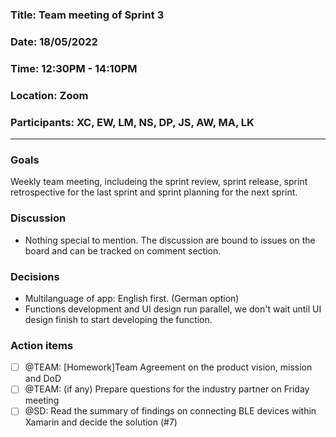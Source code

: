 ### Title: Team meeting of Sprint 3   
### Date: 18/05/2022  
### Time: 12:30PM - 14:10PM  
### Location: Zoom
### Participants: XC, EW, LM, NS, DP, JS, AW, MA, LK

---
### Goals

Weekly team meeting, includeing the sprint review, sprint release, sprint retrospective for the last sprint and sprint planning for the next sprint.

### Discussion
- Nothing special to mention. The discussion are bound to issues on the board and can be tracked on comment section.


### Decisions
- Multilanguage of app: English first. (German option)
- Functions development and UI design run parallel, we don't wait until UI design finish to start developing the function. 


### Action items
- [ ] @TEAM: [Homework]Team Agreement on the product vision, mission and DoD
- [ ] @TEAM: (if any) Prepare questions for the industry partner on Friday meeting
- [ ] @SD: Read the summary of findings on connecting BLE devices within Xamarin and decide the solution (#7)
